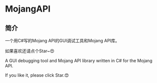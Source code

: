 # MojangAPI

## 简介

一个用C#写的Mojang API的GUI调试工具和Mojang API库。

如果喜欢还请点个Star~😍

A GUI debugging tool and Mojang API library written in C# for the Mojang API.

If you like it, please click Star.😍

